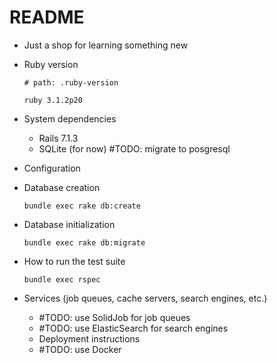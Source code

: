 # README

- Just a shop for learning something new

* Ruby version

  ```
  # path: .ruby-version

  ruby 3.1.2p20
  ```

* System dependencies
  - Rails 7.1.3
  - SQLite (for now) #TODO: migrate to posgresql

* Configuration

* Database creation

  ```
  bundle exec rake db:create
  ```

* Database initialization

  ```
  bundle exec rake db:migrate
  ```

* How to run the test suite

  ```
  bundle exec rspec
  ```

* Services (job queues, cache servers, search engines, etc.)

  - #TODO: use SolidJob for job queues
  - #TODO: use ElasticSearch for search engines

  * Deployment instructions

  - #TODO: use Docker
